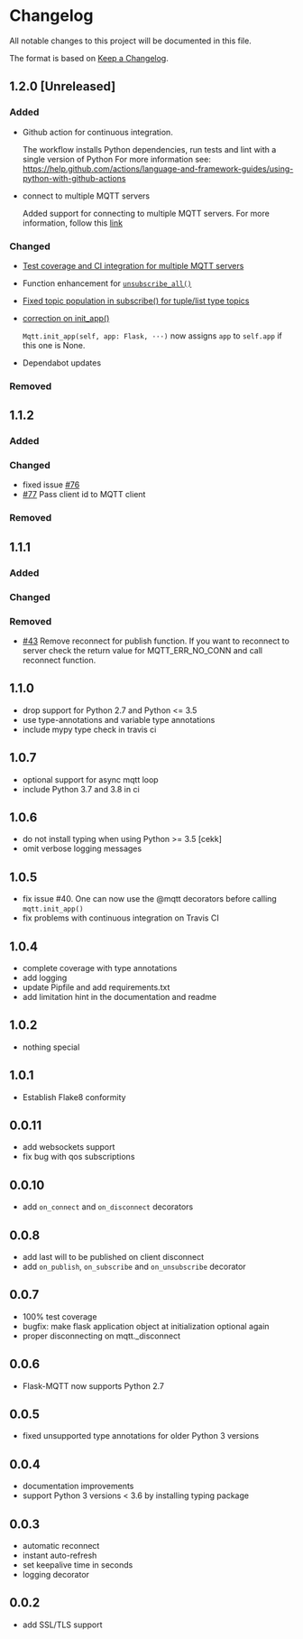 # Changelog

All notable changes to this project will be documented in this file.

The format is based on [Keep a Changelog](https://keepachangelog.com/en/1.0.0/).

## **1.2.0** [Unreleased]

### Added
* Github action for continuous integration. 

    The workflow installs Python dependencies, run tests and lint with a single version of Python
    For more information see: https://help.github.com/actions/language-and-framework-guides/using-python-with-github-actions

* connect to multiple MQTT servers

    Added support for connecting to multiple MQTT servers. For more information, follow this [link](https://github.com/stlehmann/Flask-MQTT/blob/d362514245c98cd57a301341c88c5cebb6a2a52b/README.md?plain=1#L127)

### Changed

* [Test coverage and CI integration for multiple MQTT servers](https://github.com/stlehmann/Flask-MQTT/commit/c7be57c54f99d7fbbde76b7e4a8eed48c4ae60d3)

* Function enhancement for [`unsubscribe_all()`](https://github.com/stlehmann/Flask-MQTT/commit/e86a22084138ee7615e46c951ad01647a2db0315)

* [Fixed topic population in subscribe() for tuple/list type topics](https://github.com/stlehmann/Flask-MQTT/commit/9d6c2e99db769476f08a3c6cfdaf9bbc6ddca2f2)

* [correction on init_app()](https://github.com/stlehmann/Flask-MQTT/commit/f889437de6a1cbef2cde093c1f94d3785a43d179)
    
    `Mqtt.init_app(self, app: Flask, ···)` now assigns `app` to `self.app` if this one is None.

* Dependabot updates
### Removed

## **1.1.2**

### Added

### Changed
* fixed issue [#76](https://github.com/stlehmann/Flask-MQTT/issues/76) 
* [#77](https://github.com/stlehmann/Flask-MQTT/pull/77) Pass client id to MQTT client

### Removed

## **1.1.1**

### Added

### Changed

### Removed
* [#43](https://github.com/stlehmann/Flask-MQTT/issues/43) Remove reconnect for
publish function. If you want to reconnect to server check the return value for
MQTT_ERR_NO_CONN and call reconnect function.

## **1.1.0**
* drop support for Python 2.7 and Python <= 3.5
* use type-annotations and variable type annotations
* include mypy type check in travis ci

## **1.0.7**
* optional support for async mqtt loop
* include Python 3.7 and 3.8 in ci

## **1.0.6**
* do not install typing when using Python >= 3.5 [cekk]
* omit verbose logging messages

## **1.0.5**
* fix issue #40. One can now use the @mqtt decorators before calling `mqtt.init_app()`
* fix problems with continuous integration on Travis CI

## **1.0.4**
* complete coverage with type annotations
* add logging
* update Pipfile and add requirements.txt
* add limitation hint in the documentation and readme

## **1.0.2**
* nothing special

## **1.0.1**
* Establish Flake8 conformity

## **0.0.11**
* add websockets support
* fix bug with qos subscriptions

## **0.0.10**
* add `on_connect` and `on_disconnect` decorators

## **0.0.8**
* add last will to be published on client disconnect
* add `on_publish`, `on_subscribe` and `on_unsubscribe` decorator

## **0.0.7**
* 100% test coverage
* bugfix: make flask application object at initialization optional again
* proper disconnecting on mqtt._disconnect

## **0.0.6**
* Flask-MQTT now supports Python 2.7

## **0.0.5**
* fixed unsupported type annotations for older Python 3 versions

## **0.0.4**
* documentation improvements
* support Python 3 versions < 3.6 by installing typing package

## **0.0.3**
* automatic reconnect
* instant auto-refresh
* set keepalive time in seconds
* logging decorator

## **0.0.2**
* add SSL/TLS support

